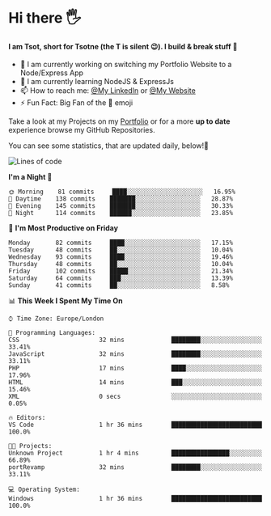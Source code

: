 # Hi there :raised_hand_with_fingers_splayed:
#### I am Tsot, short for Tsotne (the T is silent :wink:). I build & break stuff :space_invader:
- :telescope: I am currently working on switching my Portfolio Website to a Node/Express App
- :seedling: I am currently learning NodeJS & ExpressJs
- :mailbox: How to reach me: [@My LinkedIn](https://www.linkedin.com/in/tsotne-gvadzabia/) or [@My Website](https://tsotnegvadzabia.me/contact)
- :zap: Fun Fact: Big Fan of the :space_invader: emoji

Take a look at my Projects on my [Portfolio](https://tsotnegvadzabia.me/) or for a more **up to date** experience browse my GitHub Repositories.

You can see some statistics, that are updated daily, below!:space_invader:
<!--START_SECTION:waka-->
![Lines of code](https://img.shields.io/badge/From%20Hello%20World%20I%27ve%20Written-1.3%20million%20lines%20of%20code-blue)

**I'm a Night 🦉** 

```text
🌞 Morning    81 commits     ████░░░░░░░░░░░░░░░░░░░░░   16.95% 
🌆 Daytime    138 commits    ███████░░░░░░░░░░░░░░░░░░   28.87% 
🌃 Evening    145 commits    ███████░░░░░░░░░░░░░░░░░░   30.33% 
🌙 Night      114 commits    ██████░░░░░░░░░░░░░░░░░░░   23.85%

```
📅 **I'm Most Productive on Friday** 

```text
Monday       82 commits     ████░░░░░░░░░░░░░░░░░░░░░   17.15% 
Tuesday      48 commits     ██░░░░░░░░░░░░░░░░░░░░░░░   10.04% 
Wednesday    93 commits     ████░░░░░░░░░░░░░░░░░░░░░   19.46% 
Thursday     48 commits     ██░░░░░░░░░░░░░░░░░░░░░░░   10.04% 
Friday       102 commits    █████░░░░░░░░░░░░░░░░░░░░   21.34% 
Saturday     64 commits     ███░░░░░░░░░░░░░░░░░░░░░░   13.39% 
Sunday       41 commits     ██░░░░░░░░░░░░░░░░░░░░░░░   8.58%

```


📊 **This Week I Spent My Time On** 

```text
⌚︎ Time Zone: Europe/London

💬 Programming Languages: 
CSS                      32 mins             ████████░░░░░░░░░░░░░░░░░   33.41% 
JavaScript               32 mins             ████████░░░░░░░░░░░░░░░░░   33.11% 
PHP                      17 mins             ████░░░░░░░░░░░░░░░░░░░░░   17.96% 
HTML                     14 mins             ███░░░░░░░░░░░░░░░░░░░░░░   15.46% 
XML                      0 secs              ░░░░░░░░░░░░░░░░░░░░░░░░░   0.05%

🔥 Editors: 
VS Code                  1 hr 36 mins        █████████████████████████   100.0%

🐱‍💻 Projects: 
Unknown Project          1 hr 4 mins         ████████████████░░░░░░░░░   66.89% 
portRevamp               32 mins             ████████░░░░░░░░░░░░░░░░░   33.11%

💻 Operating System: 
Windows                  1 hr 36 mins        █████████████████████████   100.0%

```


<!--END_SECTION:waka-->
